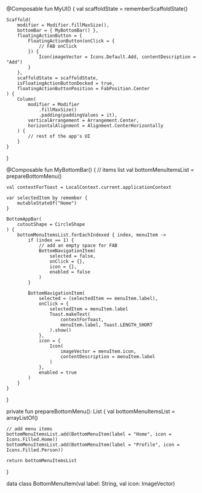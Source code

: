 @Composable
fun MyUI() {
    val scaffoldState = rememberScaffoldState()

    Scaffold(
        modifier = Modifier.fillMaxSize(),
        bottomBar = { MyBottomBar() },
        floatingActionButton = {
            FloatingActionButton(onClick = {
                // FAB onClick
            }) {
                Icon(imageVector = Icons.Default.Add, contentDescription = "Add")
            }
        },
        scaffoldState = scaffoldState,
        isFloatingActionButtonDocked = true,
        floatingActionButtonPosition = FabPosition.Center
    ) {
        Column(
            modifier = Modifier
                .fillMaxSize()
                .padding(paddingValues = it),
            verticalArrangement = Arrangement.Center,
            horizontalAlignment = Alignment.CenterHorizontally
        ) {
            // rest of the app's UI
        }
    }
}

@Composable
fun MyBottomBar() {
    // items list
    val bottomMenuItemsList = prepareBottomMenu()

    val contextForToast = LocalContext.current.applicationContext

    var selectedItem by remember {
        mutableStateOf("Home")
    }

    BottomAppBar(
        cutoutShape = CircleShape
    ) {
        bottomMenuItemsList.forEachIndexed { index, menuItem ->
            if (index == 1) {
                // add an empty space for FAB
                BottomNavigationItem(
                    selected = false,
                    onClick = {},
                    icon = {},
                    enabled = false
                )
            }

            BottomNavigationItem(
                selected = (selectedItem == menuItem.label),
                onClick = {
                    selectedItem = menuItem.label
                    Toast.makeText(
                        contextForToast,
                        menuItem.label, Toast.LENGTH_SHORT
                    ).show()
                },
                icon = {
                    Icon(
                        imageVector = menuItem.icon,
                        contentDescription = menuItem.label
                    )
                },
                enabled = true
            )
        }
    }
}

private fun prepareBottomMenu(): List<BottomMenuItem> {
    val bottomMenuItemsList = arrayListOf<BottomMenuItem>()

    // add menu items
    bottomMenuItemsList.add(BottomMenuItem(label = "Home", icon = Icons.Filled.Home))
    bottomMenuItemsList.add(BottomMenuItem(label = "Profile", icon = Icons.Filled.Person))

    return bottomMenuItemsList
}

data class BottomMenuItem(val label: String, val icon: ImageVector)
